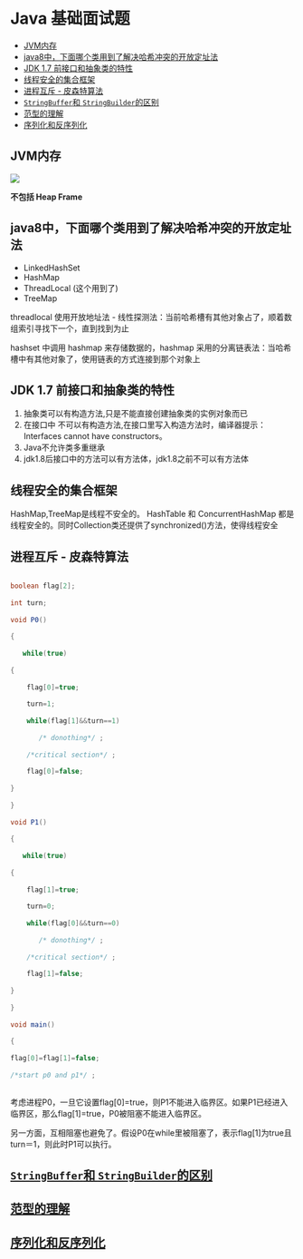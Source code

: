 # Java 基础面试题 <!-- omit in toc -->

- [JVM内存](#jvm内存)
- [java8中，下面哪个类用到了解决哈希冲突的开放定址法](#java8中下面哪个类用到了解决哈希冲突的开放定址法)
- [JDK 1.7 前接口和抽象类的特性](#jdk-17-前接口和抽象类的特性)
- [线程安全的集合框架](#线程安全的集合框架)
- [进程互斥 - 皮森特算法](#进程互斥---皮森特算法)
- [```StringBuffer```和 ```StringBuilder```的区别](#stringbuffer和-stringbuilder的区别)
- [范型的理解](#范型的理解)
- [序列化和反序列化](#序列化和反序列化)

## JVM内存

![](https://uploadfiles.nowcoder.com/images/20190606/291053_1559812298987_4E467FB794A7AF7967F62555B4F0B6A6)

**不包括 Heap Frame**

## java8中，下面哪个类用到了解决哈希冲突的开放定址法

* LinkedHashSet
* HashMap
* ThreadLocal (这个用到了)
* TreeMap

threadlocal 使用开放地址法 - 线性探测法：当前哈希槽有其他对象占了，顺着数组索引寻找下一个，直到找到为止

hashset 中调用 hashmap 来存储数据的，hashmap 采用的分离链表法：当哈希槽中有其他对象了，使用链表的方式连接到那个对象上

## JDK 1.7 前接口和抽象类的特性

1. 抽象类可以有构造方法,只是不能直接创建抽象类的实例对象而已
2. 在接口中 不可以有构造方法,在接口里写入构造方法时，编译器提示：Interfaces cannot have constructors。
3. Java不允许类多重继承
4. jdk1.8后接口中的方法可以有方法体，jdk1.8之前不可以有方法体

## 线程安全的集合框架

HashMap,TreeMap是线程不安全的。 HashTable 和 ConcurrentHashMap 都是线程安全的。同时Collection类还提供了synchronized()方法，使得线程安全

## 进程互斥 - 皮森特算法

```java

boolean flag[2];
 
int turn;
 
void P0()
 
{
 
   while(true)
 
{
 
    flag[0]=true;
 
    turn=1;
 
    while(flag[1]&&turn==1)
 
       /* donothing*/ ;
 
    /*critical section*/ ;
 
    flag[0]=false;
 
}
 
}
 
void P1()
 
{
 
   while(true)
 
{
 
    flag[1]=true;
 
    turn=0;
 
    while(flag[0]&&turn==0)
 
       /* donothing*/ ;
 
    /*critical section*/ ;
 
    flag[1]=false;
 
}
 
}
 
void main()
 
{
 
flag[0]=flag[1]=false;
 
/*start p0 and p1*/ ;
 
```

考虑进程P0，一旦它设置flag[0]=true，则P1不能进入临界区。如果P1已经进入临界区，那么flag[1]=true，P0被阻塞不能进入临界区。

另一方面，互相阻塞也避免了。假设P0在while里被阻塞了，表示flag[1]为true且turn＝1，则此时P1可以执行。

## [```StringBuffer```和 ```StringBuilder```的区别](StringBuffer和StringBuilder.md)

## [范型的理解](Java范型的理解.md)

## [序列化和反序列化](序列化和反序列化.md)


